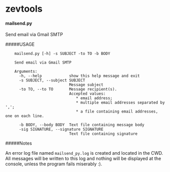 zevtools
========


#### mailsend.py

Send email via Gmail SMTP


#####USAGE

```
    mailsend.py [-h] -s SUBJECT -to TO -b BODY

    Send email via Gmail SMTP

    Arguments:
      -h, --help            show this help message and exit
      -s SUBJECT, --subject SUBJECT
                            Message subject
      -to TO, --to TO       Message recipient(s). 
                            Accepted values: 
                               * email address; 
                               * multiple email addresses separated by ',';
                               * a file containing email addresses, one on each line.

      -b BODY, --body BODY  Text file containing message body
      -sig SIGNATURE, --signature SIGNATURE
                            Text file containing signature

```

#####Notes

An error log file named ```mailsend_py.log``` is created and located in the CWD. 
All messages will be written to this log and nothing will be displayed at the console, unless the program fails miserably :).
